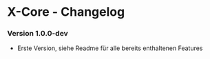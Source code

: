 X-Core - Changelog
==================

### Version 1.0.0-dev

* Erste Version, siehe Readme für alle bereits enthaltenen Features

